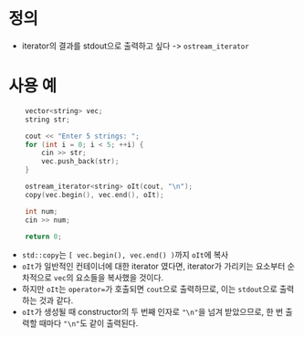# 정의

- iterator의 결과를 stdout으로 출력하고 싶다 -> `ostream_iterator`

# 사용 예

```c++
    vector<string> vec;
    string str;

    cout << "Enter 5 strings: ";
    for (int i = 0; i < 5; ++i) {
        cin >> str;
        vec.push_back(str);
    }

    ostream_iterator<string> oIt(cout, "\n");
    copy(vec.begin(), vec.end(), oIt);

    int num;
    cin >> num;

    return 0;
```

- `std::copy`는 `[ vec.begin(), vec.end() )`까지 `oIt`에 복사
- `oIt`가 일반적인 컨테이너에 대한 iterator 였다면, iterator가 가리키는 요소부터 순차적으로 `vec`의 요소들을 복사했을 것이다.
- 하지만 `oIt`는 `operator=`가 호출되면 `cout`으로 출력하므로, 이는 `stdout`으로 출력하는 것과 같다.
- `oIt`가 생성될 때 constructor의 두 번째 인자로 `"\n"`을 넘겨 받았으므로, 한 번 출력할 때마다 `"\n"`도 같이 출력된다.